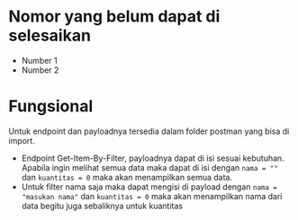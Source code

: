 # Nomor yang belum dapat di selesaikan
- Number 1
- Number 2

# Fungsional
Untuk endpoint dan payloadnya tersedia dalam folder postman yang bisa di import.

- Endpoint Get-Item-By-Filter, payloadnya dapat di isi sesuai kebutuhan. Apabila ingin melihat semua data maka dapat di isi dengan `nama = ""` dan `kuantitas = 0` maka akan menampilkan semua data.
- Untuk filter nama saja maka dapat mengisi di payload dengan `nama = "masukan nama"` dan `kuantitas = 0` maka akan menampilkan nama dari data begitu juga sebaliknya untuk kuantitas